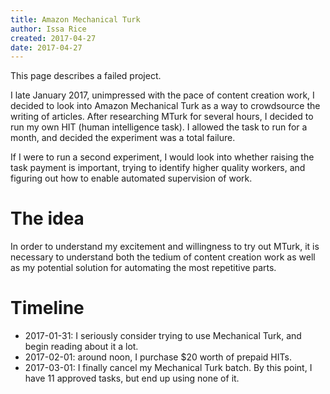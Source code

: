 ```yaml
---
title: Amazon Mechanical Turk
author: Issa Rice
created: 2017-04-27
date: 2017-04-27
---
```


This page describes a failed project.

I late January 2017, unimpressed with the pace of content creation work,
I decided to look into Amazon Mechanical Turk as a way to crowdsource
the writing of articles.
After researching MTurk for several hours, I decided to run my own
HIT (human intelligence task).
I allowed the task to run for a month, and decided the experiment
was a total failure.

If I were to run a second experiment, I would look into whether raising
the task payment is important, trying to identify higher quality workers,
and figuring out how to enable automated supervision of work.

# The idea

In order to understand my excitement and willingness to try out MTurk,
it is necessary to understand both the tedium of content creation work
as well as my potential solution for automating the most repetitive
parts.

# Timeline

-   2017-01-31: I seriously consider trying to use Mechanical Turk,
    and begin reading about it a lot.
-   2017-02-01: around noon, I purchase $20 worth of prepaid HITs.
-   2017-03-01: I finally cancel my Mechanical Turk batch.
    By this point, I have 11 approved tasks, but end up using none
    of it.

